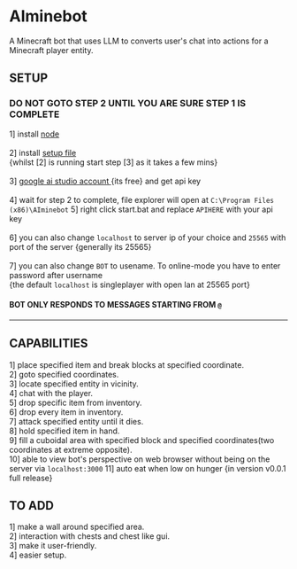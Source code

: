 # AIminebot
A Minecraft bot that uses LLM to converts user's chat into actions for a Minecraft player entity.
## SETUP

### DO NOT GOTO STEP 2 UNTIL YOU ARE SURE STEP 1 IS COMPLETE

1] install [node](https://nodejs.org/en/download)<br><br>
2] install [setup file](https://github.com/Seshrut/AIminebot/releases) <br>
{whilst [2] is running start step [3] as it takes a few mins}<br><br>
3] [ google ai studio account ](https://makersuite.google.com/) {its free} and get api key<br><br>
4] wait for step 2 to complete, file explorer will open at `C:\Program Files (x86)\AIminebot`
5] right click start.bat and replace `APIHERE` with your api key<br><br>
6] you can also change `localhost` to server ip of your choice and `25565` with port of the server {generally its 25565}<br><br>
7] you can also change `BOT` to usename. To online-mode you have to enter password after username<br>
{the default `localhost` is singleplayer with open lan at 25565 port}<br>

#### BOT ONLY RESPONDS TO MESSAGES STARTING FROM `@`
<hr>

## CAPABILITIES
1] place specified item and break blocks at specified coordinate.<br>
2] goto specified coordinates.<br>
3] locate specified entity in vicinity.<br>
4] chat with the player.<br>
5] drop specific item from inventory.<br>
6] drop every item in inventory.<br>
7] attack specified entity until it dies.<br>
8] hold specified item in hand.<br>
9] fill a cuboidal area with specified block and specified coordinates(two coordinates at extreme opposite).<br>
10] able to view bot's perspective on web browser without being on the server via `localhost:3000`
11] auto eat when low on hunger {in version v0.0.1 full release}

## TO ADD
1] make a wall around specified area.<br>
2] interaction with chests and chest like gui.<br>
3] make it user-friendly.<br>
4] easier setup.

